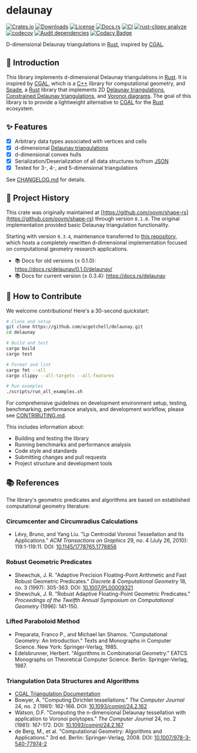 # delaunay

[![Crates.io](https://img.shields.io/crates/v/delaunay.svg)](https://crates.io/crates/delaunay)
[![Downloads](https://img.shields.io/crates/d/delaunay.svg)](https://crates.io/crates/delaunay)
[![License](https://img.shields.io/crates/l/delaunay.svg)](LICENSE)
[![Docs.rs](https://docs.rs/delaunay/badge.svg)](https://docs.rs/delaunay)
[![CI](https://github.com/acgetchell/delaunay/actions/workflows/ci.yml/badge.svg)](https://github.com/acgetchell/delaunay/actions/workflows/ci.yml)
[![rust-clippy analyze](https://github.com/acgetchell/delaunay/actions/workflows/rust-clippy.yml/badge.svg)](https://github.com/acgetchell/delaunay/actions/workflows/rust-clippy.yml)
[![codecov](https://codecov.io/gh/acgetchell/delaunay/graph/badge.svg?token=WT7qZGT9bO)](https://codecov.io/gh/acgetchell/delaunay)
[![Audit dependencies](https://github.com/acgetchell/delaunay/actions/workflows/audit.yml/badge.svg)](https://github.com/acgetchell/delaunay/actions/workflows/audit.yml)
[![Codacy Badge](https://app.codacy.com/project/badge/Grade/3cad94f994f5434d877ae77f0daee692)](https://app.codacy.com/gh/acgetchell/delaunay/dashboard?utm_source=gh&utm_medium=referral&utm_content=&utm_campaign=Badge_grade)

D-dimensional Delaunay triangulations in [Rust], inspired by [CGAL].

## 📐 Introduction

This library implements d-dimensional Delaunay triangulations in [Rust]. It is
inspired by [CGAL], which is a [C++] library for computational geometry,
and [Spade], a [Rust] library that implements 2D [Delaunay triangulations],
[Constrained Delaunay triangulations], and [Voronoi diagrams]. The goal of this library is to provide a
lightweight alternative to [CGAL] for the [Rust] ecosystem.

## ✨ Features

- [x]  Arbitrary data types associated with vertices and cells
- [x]  d-dimensional [Delaunay triangulations]
- [x]  d-dimensional convex hulls
- [x]  Serialization/Deserialization of all data structures to/from [JSON]
- [x]  Tested for 3-, 4-, and 5-dimensional triangulations

See [CHANGELOG.md](CHANGELOG.md) for details.

## 🚧 Project History

This crate was originally maintained at [https://github.com/oovm/shape-rs](https://github.com/oovm/shape-rs) through version `0.1.0`.
The original implementation provided basic Delaunay triangulation functionality.

Starting with version `0.3.4`, maintenance transferred to [this repository](https://github.com/acgetchell/delaunay), which hosts a completely
rewritten d-dimensional implementation focused on computational geometry research applications.

- 📚 Docs for old versions (≤ 0.1.0): <https://docs.rs/delaunay/0.1.0/delaunay/>
- 📚 Docs for current version (≥ 0.3.4): <https://docs.rs/delaunay>

## 🤝 How to Contribute

We welcome contributions! Here's a 30-second quickstart:

```bash
# Clone and setup
git clone https://github.com/acgetchell/delaunay.git
cd delaunay

# Build and test
cargo build
cargo test

# Format and lint
cargo fmt --all
cargo clippy --all-targets --all-features

# Run examples
./scripts/run_all_examples.sh
```

For comprehensive guidelines on development environment setup,
testing, benchmarking, performance analysis, and development workflow, please see [CONTRIBUTING.md](CONTRIBUTING.md).

This includes information about:

- Building and testing the library
- Running benchmarks and performance analysis
- Code style and standards
- Submitting changes and pull requests
- Project structure and development tools

## 📚 References

The library's geometric predicates and algorithms are based on established computational geometry literature:

### Circumcenter and Circumradius Calculations

- Lévy, Bruno, and Yang Liu. "Lp Centroidal Voronoi Tessellation and Its Applications." *ACM Transactions on Graphics* 29, no. 4 (July 26, 2010):
  119:1-119:11. DOI: [10.1145/1778765.1778856](https://doi.org/10.1145/1778765.1778856)

### Robust Geometric Predicates

- Shewchuk, J. R. "Adaptive Precision Floating-Point Arithmetic and Fast Robust Geometric Predicates." *Discrete & Computational Geometry* 18,
  no. 3 (1997): 305-363. DOI: [10.1007/PL00009321](https://doi.org/10.1007/PL00009321)
- Shewchuk, J. R. "Robust Adaptive Floating-Point Geometric Predicates." *Proceedings of the Twelfth Annual Symposium on Computational Geometry* (1996): 141-150.

### Lifted Paraboloid Method

- Preparata, Franco P., and Michael Ian Shamos. "Computational Geometry: An Introduction." Texts and Monographs in Computer Science. New York: Springer-Verlag, 1985.
- Edelsbrunner, Herbert. "Algorithms in Combinatorial Geometry." EATCS Monographs on Theoretical Computer Science. Berlin: Springer-Verlag, 1987.

### Triangulation Data Structures and Algorithms

- [CGAL Triangulation Documentation](https://doc.cgal.org/latest/Triangulation/index.html)
- Bowyer, A. "Computing Dirichlet tessellations." *The Computer Journal* 24, no. 2 (1981): 162-166. DOI: [10.1093/comjnl/24.2.162](https://doi.org/10.1093/comjnl/24.2.162)
- Watson, D.F. "Computing the n-dimensional Delaunay tessellation with application to Voronoi polytopes." *The Computer Journal* 24, no. 2 (1981):
  167-172. DOI: [10.1093/comjnl/24.2.167](https://doi.org/10.1093/comjnl/24.2.167)
- de Berg, M., et al. "Computational Geometry: Algorithms and Applications." 3rd ed. Berlin: Springer-Verlag, 2008. DOI: [10.1007/978-3-540-77974-2](https://doi.org/10.1007/978-3-540-77974-2)

[Rust]: https://rust-lang.org
[CGAL]: https://www.cgal.org/
[C++]: https://isocpp.org
[Spade]: https://github.com/Stoeoef/spade
[JSON]: https://www.json.org/json-en.html
[Delaunay triangulations]: https://en.wikipedia.org/wiki/Delaunay_triangulation
[Constrained Delaunay triangulations]: https://en.wikipedia.org/wiki/Constrained_Delaunay_triangulation
[Voronoi diagrams]: https://en.wikipedia.org/wiki/Voronoi_diagram
